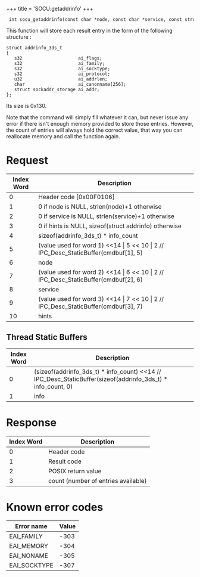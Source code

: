 +++
title = 'SOCU:getaddrinfo'
+++

```
 int socu_getaddrinfo(const char *node, const char *service, const struct addrinfo *hints, struct addrinfo **res, addrinfo_3ds_t *info, s32 info_count, s32 * count)
```

This function will store each result entry in the form of the following
structure :

```
struct addrinfo_3ds_t
{
   s32                     ai_flags;
   s32                     ai_family;
   s32                     ai_socktype;
   s32                     ai_protocol;
   u32                     ai_addrlen;
   char                    ai_canonname[256];
   struct sockaddr_storage ai_addr;
};
```

Its size is 0x130.

Note that the command will simply fill whatever it can, but never issue
any error if there isn't enough memory provided to store those entries.
However, the count of entries will always hold the correct value, that
way you can reallocate memory and call the function again.

# Request

| Index Word | Description                                                                               |
|------------|-------------------------------------------------------------------------------------------|
| 0          | Header code \[0x00F0106\]                                                                 |
| 1          | 0 if node is NULL, strlen(node)+1 otherwise                                               |
| 2          | 0 if service is NULL, strlen(service)+1 otherwise                                         |
| 3          | 0 if hints is NULL, sizeof(struct addrinfo) otherwise                                     |
| 4          | sizeof(addrinfo_3ds_t) \* info_count                                                      |
| 5          | (value used for word 1) \<\<14 \| 5 \<\< 10 \| 2 // IPC_Desc_StaticBuffer(cmdbuf\[1\], 5) |
| 6          | node                                                                                      |
| 7          | (value used for word 2) \<\<14 \| 6 \<\< 10 \| 2 // IPC_Desc_StaticBuffer(cmdbuf\[2\], 6) |
| 8          | service                                                                                   |
| 9          | (value used for word 3) \<\<14 \| 7 \<\< 10 \| 2 // IPC_Desc_StaticBuffer(cmdbuf\[3\], 7) |
| 10         | hints                                                                                     |

## Thread Static Buffers

| Index Word | Description                                                                                                     |
|------------|-----------------------------------------------------------------------------------------------------------------|
| 0          | (sizeof(addrinfo_3ds_t) \* info_count) \<\<14 // IPC_Desc_StaticBuffer(sizeof(addrinfo_3ds_t) \* info_count, 0) |
| 1          | info                                                                                                            |

# Response

| Index Word | Description                         |
|------------|-------------------------------------|
| 0          | Header code                         |
| 1          | Result code                         |
| 2          | POSIX return value                  |
| 3          | count (number of entries available) |

# Known error codes

| Error name   | Value |
|--------------|-------|
| EAI_FAMILY   | -303  |
| EAI_MEMORY   | -304  |
| EAI_NONAME   | -305  |
| EAI_SOCKTYPE | -307  |
